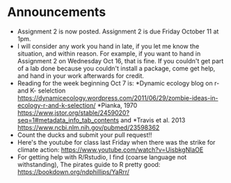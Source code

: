 # Announcements

- Assignment 2 is now posted. Assignment 2 is due Friday October 11 at 1pm.
- I will consider any work you hand in late, if you let me know the situation, and within reason. For example, if you want to hand in Assignment 2 on Wednesday Oct 16, that is fine. If you couldn't get part of a lab done because you couldn't install a package, come get help, and hand in your work afterwards for credit.
- Reading for the week beginning Oct 7 is:
  *Dynamic ecology blog on r- and K- selelction https://dynamicecology.wordpress.com/2011/06/29/zombie-ideas-in-ecology-r-and-k-selection/
  *Pianka, 1970 https://www.jstor.org/stable/2459020?seq=1#metadata_info_tab_contents and
  *Travis et al. 2013 https://www.ncbi.nlm.nih.gov/pubmed/23598362
- Count the ducks and submit your pull request!!
- Here's the youtube for class last Friday when there was the strike for climate action: https://www.youtube.com/watch?v=UisbkgNlaOE
- For getting help with R/Rstudio, I find (coarse language not withstanding), The pirates guide to R pretty good: https://bookdown.org/ndphillips/YaRrr/

